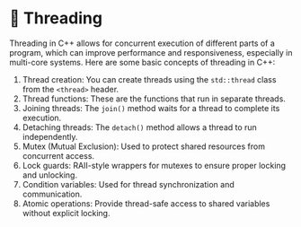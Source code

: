 # 🧵 Threading

Threading in C++ allows for concurrent execution of different parts of a program, which can improve performance and responsiveness, especially in multi-core systems. Here are some basic concepts of threading in C++:

1. Thread creation: You can create threads using the `std::thread` class from the `<thread>` header.
2. Thread functions: These are the functions that run in separate threads.
3. Joining threads: The `join()` method waits for a thread to complete its execution.
4. Detaching threads: The `detach()` method allows a thread to run independently.
5. Mutex (Mutual Exclusion): Used to protect shared resources from concurrent access.
6. Lock guards: RAII-style wrappers for mutexes to ensure proper locking and unlocking.
7. Condition variables: Used for thread synchronization and communication.
8. Atomic operations: Provide thread-safe access to shared variables without explicit locking.
